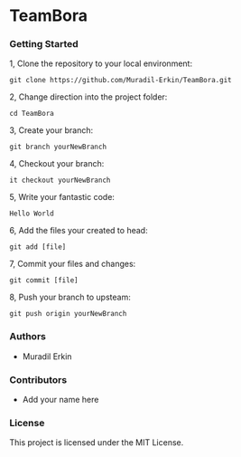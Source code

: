 # TeamBora

### Getting Started

1, Clone the repository to your local environment:
```
git clone https://github.com/Muradil-Erkin/TeamBora.git
```

2, Change direction into the project folder:
```
cd TeamBora
```

3, Create your branch:
```
git branch yourNewBranch
```

4, Checkout your branch:
```
it checkout yourNewBranch
```

5, Write your fantastic code:
```
Hello World
```

6, Add the files your created to head:
```
git add [file]
```

7, Commit your files and changes:
```
git commit [file]
```

8, Push your branch to upsteam:
```
git push origin yourNewBranch
```

### Authors
* Muradil Erkin

### Contributors
* Add your name here

### License
This project is licensed under the MIT License.
